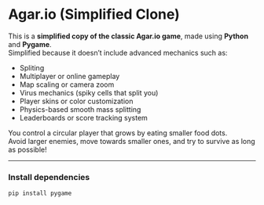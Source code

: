 # Agar.io (Simplified Clone)

This is a **simplified copy of the classic Agar.io game**, made using **Python** and **Pygame**.  
Simplified because it doesn’t include advanced mechanics such as:
- Spliting
- Multiplayer or online gameplay  
- Map scaling or camera zoom  
- Virus mechanics (spiky cells that split you)  
- Player skins or color customization  
- Physics-based smooth mass splitting  
- Leaderboards or score tracking system  

You control a circular player that grows by eating smaller food dots.  
Avoid larger enemies, move towards smaller ones, and try to survive as long as possible!

---

### Install dependencies
```bash
pip install pygame
